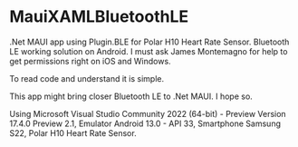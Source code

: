 # MauiXAMLBluetoothLE

.Net MAUI app using Plugin.BLE for Polar H10 Heart Rate Sensor. Bluetooth LE working solution on Android. I must ask James Montemagno for help to get permissions right on iOS and Windows.

To read code and understand it is simple.

This app might bring closer Bluetooth LE to .Net MAUI. I hope so.

Using Microsoft Visual Studio Community 2022 (64-bit) - Preview
Version 17.4.0 Preview 2.1,
Emulator Android 13.0 - API 33,
Smartphone Samsung S22,
Polar H10 Heart Rate Sensor.

